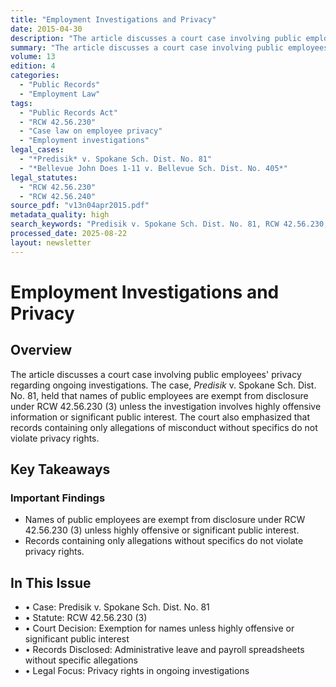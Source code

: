 ```yaml
---
title: "Employment Investigations and Privacy"
date: 2015-04-30
description: "The article discusses a court case involving public employees' privacy regarding ongoing investigations. The case, *Predisik* v. Spokane Sch. Dist. No. 81, held that names of public employees are exempt from disclosure under RCW 42.56.230 (3) unless the investigation involves highly offensive information or significant public interest. The court also emphasized that records containing only allegations of misconduct without specifics do not violate privacy rights."
summary: "The article discusses a court case involving public employees' privacy regarding ongoing investigations. The case, *Predisik* v. Spokane Sch. Dist. No. 81, held that names of public employees are exempt from disclosure under RCW 42.56.230 (3) unless the investigation involves highly offensive information or significant public interest. The court also emphasized that records containing only allegations of misconduct without specifics do not violate privacy rights."
volume: 13
edition: 4
categories:
  - "Public Records"
  - "Employment Law"
tags:
  - "Public Records Act"
  - "RCW 42.56.230"
  - "Case law on employee privacy"
  - "Employment investigations"
legal_cases:
  - "*Predisik* v. Spokane Sch. Dist. No. 81"
  - "*Bellevue John Does 1-11 v. Bellevue Sch. Dist. No. 405*"
legal_statutes:
  - "RCW 42.56.230"
  - "RCW 42.56.240"
source_pdf: "v13n04apr2015.pdf"
metadata_quality: high
search_keywords: "Predisik v. Spokane Sch. Dist. No. 81, RCW 42.56.230, Public Records Act, Employment investigations, Privacy of public employees, Records disclosure exemptions..."
processed_date: 2025-08-22
layout: newsletter
---
```


# Employment Investigations and Privacy

## Overview

The article discusses a court case involving public employees' privacy regarding ongoing investigations. The case, *Predisik* v. Spokane Sch. Dist. No. 81, held that names of public employees are exempt from disclosure under RCW 42.56.230 (3) unless the investigation involves highly offensive information or significant public interest. The court also emphasized that records containing only allegations of misconduct without specifics do not violate privacy rights.

## Key Takeaways

### Important Findings

- Names of public employees are exempt from disclosure under RCW 42.56.230 (3) unless highly offensive or significant public interest.
- Records containing only allegations without specifics do not violate privacy rights.

## In This Issue

- • Case: Predisik v. Spokane Sch. Dist. No. 81
- • Statute: RCW 42.56.230 (3)
- • Court Decision: Exemption for names unless highly offensive or significant public interest
- • Records Disclosed: Administrative leave and payroll spreadsheets without specific allegations
- • Legal Focus: Privacy rights in ongoing investigations

